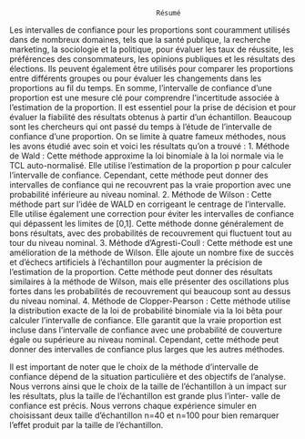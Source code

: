                                         Résumé
Les intervalles de confiance pour les proportions sont couramment utilisés dans de nombreux
domaines, tels que la santé publique, la recherche marketing, la sociologie et la politique, pour
évaluer les taux de réussite, les préférences des consommateurs, les opinions publiques et les
résultats des élections. Ils peuvent également être utilisés pour comparer les proportions entre
différents groupes ou pour évaluer les changements dans les proportions au fil du temps.
En somme, l’intervalle de confiance d’une proportion est une mesure clé pour comprendre
l’incertitude associée à l’estimation de la proportion. Il est essentiel pour la prise de décision
et pour évaluer la fiabilité des résultats obtenus à partir d’un échantillon. Beaucoup sont les
chercheurs qui ont passé du temps à l’étude de l’intervalle de confiance d’une proportion. On
se limite à quatre fameux méthodes, nous les avons étudié avec soin et voici les résultats qu’on
a trouvé :
                                    1. Méthode de Wald : 
Cette méthode approxime la loi binomiale à la loi normale via le
TCL auto-normalisé. Elle utilise l’estimation de la proportion p pour calculer l’intervalle
de confiance. Cependant, cette méthode peut donner des intervalles de confiance qui ne
recouvrent pas la vraie proportion avec une probabilité inférieure au niveau nominal.
                                    2. Méthode de Wilson : 
Cette méthode part sur l’idée de WALD en corrigeant le centrage
de l’intervalle. Elle utilise également une correction pour éviter les intervalles de confiance
qui dépassent les limites de [0,1]. Cette méthode donne généralement de bons résultats, avec
des probabilités de recouvrement qui fluctuent tout au tour du niveau nominal.
                                    3. Méthode d’Agresti-Coull : 
Cette méthode est une amélioration de la méthode de Wilson.
Elle ajoute un nombre fixe de succès et d’échecs artificiels à l’échantillon pour augmenter la
précision de l’estimation de la proportion. Cette méthode peut donner des résultats similaires
à la méthode de Wilson, mais elle présenter des oscillations plus fortes dans les probabilités
de recouvrement qui beaucoup sont au dessus du niveau nominal.
                                    4. Méthode de Clopper-Pearson : 
Cette méthode utilise la distribution exacte de la loi
de probabilité binomiale via la loi bêta pour calculer l’intervalle de confiance. Elle garantit
que la vraie proportion est incluse dans l’intervalle de confiance avec une probabilité de
couverture égale ou supérieure au niveau nominal. Cependant, cette méthode peut donner
des intervalles de confiance plus larges que les autres méthodes.


Il est important de noter que le choix de la méthode d’intervalle de confiance dépend de la
situation particulière et des objectifs de l’analyse. Nous verrons ainsi que le choix de la taille de
l’échantillon à un impact sur les résultats, plus la taille de l’échantillon est grande plus l’inter-
valle de confiance est précis. Nous verrons chaque expérience simuler en choisissant deux taille
d’échantillon n=40 et n=100 pour bien remarquer l’effet produit par la taille de l’échantillon.
